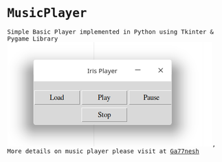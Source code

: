 <samp>
  
# MusicPlayer
  
Simple Basic Player implemented in Python using Tkinter &amp; Pygame Library
![](musicPlayer.png?raw=true), More details on music player please visit at [Ga77nesh](https://linktr.ee/gundavarapuganesh)
  
